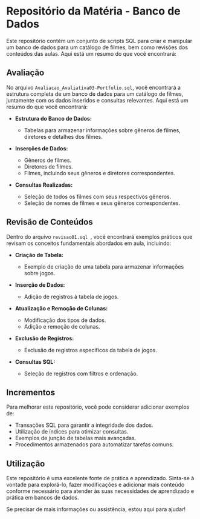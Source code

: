 # Repositório da Matéria - Banco de Dados

Este repositório contém um conjunto de scripts SQL para criar e manipular um banco de dados para um catálogo de filmes, bem como revisões dos conteúdos das aulas. Aqui está um resumo do que você encontrará:


## Avaliação
No arquivo `Avaliacao_Avaliativa03-Portfolio.sql`, você encontrará a estrutura completa de um banco de dados para um catálogo de filmes, juntamente com os dados inseridos e consultas relevantes. Aqui está um resumo do que você encontrará:

- **Estrutura do Banco de Dados:**
  - Tabelas para armazenar informações sobre gêneros de filmes, diretores e detalhes dos filmes.

- **Inserções de Dados:**
  - Gêneros de filmes.
  - Diretores de filmes.
  - Filmes, incluindo seus gêneros e diretores correspondentes.

- **Consultas Realizadas:**
  - Seleção de todos os filmes com seus respectivos gêneros.
  - Seleção de nomes de filmes e seus gêneros correspondentes.

## Revisão de Conteúdos
Dentro do arquivo `revisao01.sql
`, você encontrará exemplos práticos que revisam os conceitos fundamentais abordados em aula, incluindo:

- **Criação de Tabela:**
  - Exemplo de criação de uma tabela para armazenar informações sobre jogos.

- **Inserção de Dados:**
  - Adição de registros à tabela de jogos.

- **Atualização e Remoção de Colunas:**
  - Modificação dos tipos de dados.
  - Adição e remoção de colunas.

- **Exclusão de Registros:**
  - Exclusão de registros específicos da tabela de jogos.

- **Consultas SQL:**
  - Seleção de registros com filtros e ordenação.

## Incrementos
Para melhorar este repositório, você pode considerar adicionar exemplos de:

- Transações SQL para garantir a integridade dos dados.
- Utilização de índices para otimizar consultas.
- Exemplos de junção de tabelas mais avançadas.
- Procedimentos armazenados para automatizar tarefas comuns.

## Utilização
Este repositório é uma excelente fonte de prática e aprendizado. Sinta-se à vontade para explorá-lo, fazer modificações e adicionar mais conteúdo conforme necessário para atender às suas necessidades de aprendizado e prática em bancos de dados.

Se precisar de mais informações ou assistência, estou aqui para ajudar!
